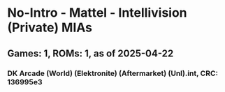 # No-Intro - Mattel - Intellivision (Private) MIAs
## Games: 1, ROMs: 1, as of 2025-04-22

### DK Arcade (World) (Elektronite) (Aftermarket) (Unl).int, CRC: 136995e3
